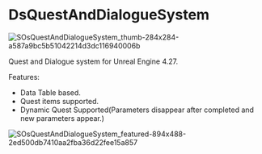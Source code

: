 # DsQuestAndDialogueSystem
![SOsQuestAndDialogueSystem_thumb-284x284-a587a9bc5b51042214d3dc116940006b](https://github.com/dvtcskn/DsQuestAndDialogueSystem/assets/117200113/09797dd5-5bec-4ba6-b4a3-97088ffa1fc5)

Quest and Dialogue system for Unreal Engine 4.27.

Features:
* Data Table based.
* Quest items supported.
* Dynamic Quest Supported(Parameters disappear after completed and new parameters appear.)


![SOsQuestAndDialogueSystem_featured-894x488-2ed500db7410aa2fba36d22fee15a857](https://github.com/dvtcskn/DsQuestAndDialogueSystem/assets/117200113/0725af39-41ec-40ce-a107-fea4272d06ad)
